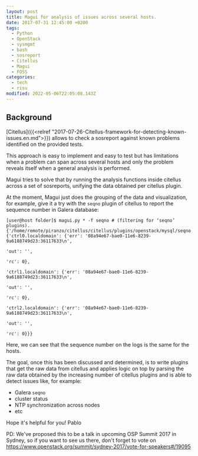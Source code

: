 ```yaml
---
layout: post
title: Magui for analysis of issues across several hosts.
date: 2017-07-31 12:45:00 +0200
tags:
  - Python
  - OpenStack
  - sysmgmt
  - bash
  - sosreport
  - Citellus
  - Magui
  - FOSS
categories:
  - tech
  - risu
modified: 2022-05-06T22:05:08.143Z
---
```


## Background

[Citellus]({{<relref "2017-07-26-Citellus-framework-for-detecting-known-issues.en.md">}}) allows to check a sosreport against known problems identified on the provided tests.

This approach is easy to implement and easy to test but has limitations when a problem can span across several hosts and only the problem reveals itself when a general analysis is performed.

Magui tries to solve that by running the analysis functions inside citellus across a set of sosreports, unifying the data obtained per citellus plugin.

At the moment, Magui just does the grouping of the data and visualization, for example, give it a try with the `seqno` plugin of citellus to report the sequence number in
Galera database:

```
[user@host folder]$ magui.py * -f seqno # (filtering for ‘seqno’ plugins).
{'/home/remote/piranzo/citellus/citellus/plugins/openstack/mysql/seqno.sh': {'ctrl0.localdomain': {'err': '08a94e67-bae0-11e6-8239-9a6188749d23:36117633\n',
                                                                                                   'out': '',
                                                                                                   'rc': 0},
                                                                             'ctrl1.localdomain': {'err': '08a94e67-bae0-11e6-8239-9a6188749d23:36117633\n',
                                                                                                   'out': '',
                                                                                                   'rc': 0},
                                                                             'ctrl2.localdomain': {'err': '08a94e67-bae0-11e6-8239-9a6188749d23:36117633\n',
                                                                                                   'out': '',
                                                                                                   'rc': 0}}}

```

Here, we can see that the sequence number on the logs is the same for the hosts.

The goal, once this has been discussed and determined, is to write plugins that get the raw data from citellus and applies logic on top by parsing the raw data obtained by the increasing number of citellus plugins and is able to detect issues like, for example:

- Galera `seqno`
- cluster status
- NTP synchronization across nodes
- etc

Hope it's helpful for you!
Pablo

PD: We've proposed this to be a talk in upcoming OSP Summit 2017 in Sydney, so if you want to see us there, don't forget to vote on <https://www.openstack.org/summit/sydney-2017/vote-for-speakers#/19095>
